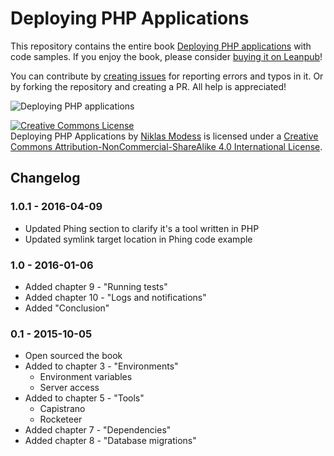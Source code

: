 Deploying PHP Applications
==========================

This repository contains the entire book [Deploying PHP applications](https://leanpub.com/deploying-php-applications) with code samples. If you enjoy the book, please consider [buying it on Leanpub](https://leanpub.com/deploying-php-applications)!

You can contribute by [creating issues](https://github.com/modess/deploying-php-applications/issues/new) for reporting errors and typos in it. Or by forking the repository and creating a PR. All help is appreciated!

![Deploying PHP applications](https://s3.amazonaws.com/titlepages.leanpub.com/deploying-php-applications/large?1407753697)

<a rel="license" href="http://creativecommons.org/licenses/by-nc-sa/4.0/"><img alt="Creative Commons License" style="border-width:0" src="https://i.creativecommons.org/l/by-nc-sa/4.0/88x31.png" /></a><br /><span xmlns:dct="http://purl.org/dc/terms/" property="dct:title">Deploying PHP Applications</span> by <a xmlns:cc="http://creativecommons.org/ns#" href="https://leanpub.com/deploying-php-applications" property="cc:attributionName" rel="cc:attributionURL">Niklas Modess</a> is licensed under a <a rel="license" href="http://creativecommons.org/licenses/by-nc-sa/4.0/">Creative Commons Attribution-NonCommercial-ShareAlike 4.0 International License</a>.

## Changelog

### 1.0.1 - 2016-04-09

* Updated Phing section to clarify it's a tool written in PHP
* Updated symlink target location in Phing code example

### 1.0 - 2016-01-06

* Added chapter 9 - "Running tests"
* Added chapter 10 - "Logs and notifications"
* Added "Conclusion"

### 0.1 - 2015-10-05

* Open sourced the book
* Added to chapter 3 - "Environments"
    - Environment variables
    - Server access
* Added to chapter 5 - "Tools"
    - Capistrano
    - Rocketeer
* Added chapter 7 - "Dependencies"
* Added chapter 8 - "Database migrations"
